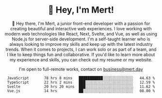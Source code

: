 <div align="center">
  <h1 align="center">👋 Hey, I'm Mert! </h1>
<p>
 🎉 Hey there, I'm Mert, a junior front-end developer with a passion for creating beautiful and interactive web experiences. I love working with modern web technologies like React, Next, Svelte, and Vue, as well as using Node.js for server-side development. I'm a self-taught learner who is always looking to improve my skills and keep up with the latest industry trends. When it comes to projects, I can work solo or as part of a team, and I like to keep things fun and collaborative. If you'd like to learn more about my experience and skills, you can check out my resume or my website.
</p>

  I'm open to full-remote works, contact on [business@mert.day](mailto:business@mert.day) 
  
<!--START_SECTION:waka-->

```text
JavaScript       78 hrs 8 mins   ███████████░░░░░░░░░░░░░░   44.63 %
TypeScript       22 hrs 2 mins   ███░░░░░░░░░░░░░░░░░░░░░░   12.59 %
Svelte           20 hrs 20 mins  ███░░░░░░░░░░░░░░░░░░░░░░   11.62 %
Vue.js           14 hrs          ██░░░░░░░░░░░░░░░░░░░░░░░   08.00 %
```

<!--END_SECTION:waka-->

<!--
I inspired from https://github.com/noirrs
You can check his page too!

Mert Doğu - Front-end Developer - mert.day
--> 
